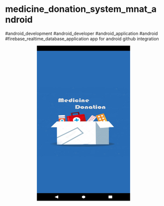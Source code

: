 # medicine_donation_system_mnat_android
#android_development
#android_developer
#android_application
#android
#firebase_realtime_database_application
app for android github integration
<div align="center">
    <img src="Screenshot_20220211_001120.jpg" width="300px" height="500px"</img> 
</div>
